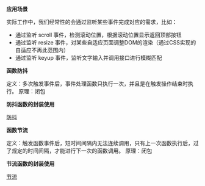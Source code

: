 **应用场景**

实际工作中，我们经常性的会通过监听某些事件完成对应的需求，比如：

- 通过监听 scroll 事件，检测滚动位置，根据滚动位置显示返回顶部按钮
- 通过监听 resize 事件，对某些自适应页面调整DOM的渲染（通过CSS实现的自适应不再此范围内）
- 通过监听 keyup 事件，监听文字输入并调用接口进行模糊匹配

**函数防抖**

定义：多次触发事件后，事件处理函数只执行一次，并且是在触发操作结束时执行。
原理：闭包

**防抖函数的封装使用**

[防抖](./debounce.js)

**函数节流**

定义：触发函数事件后，短时间间隔内无法连续调用，只有上一次函数执行后，过了规定的时间间隔，才能进行下一次的函数调用。
原理：闭包

**节流函数的封装使用**

[节流](./throttling.js)